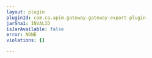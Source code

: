 ```yaml
---
layout: plugin
pluginId: com.ca.apim.gateway.gateway-export-plugin
jarSha1: INVALID
isJarAvailable: false
error: NONE
violations: []

---
```

